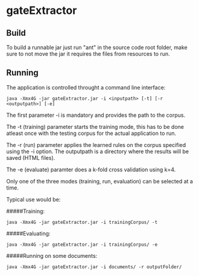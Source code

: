 gateExtractor
=============

## Build

To build a runnable jar just run "ant" in the source code root folder,
make sure to not move the jar it requires the files from resources to run.

## Running

The application is controlled throught a command line interface:

```
java -Xmx4G -jar gateExtractor.jar -i <inputpath> [-t] [-r <outputpath>] [-e]
```

The first parameter -i is mandatory and provides the path to the corpus.

The -t (training) parameter starts the training mode, this has to be done
atleast once with the testing corpus for the actual application to run.

The -r (run) parameter applies the learned rules on the corpus specified
using the -i option. The outputpath is a directory where the results will
be saved (HTML files).

The -e (evaluate) paramter does a k-fold cross validation using k=4.

Only one of the three modes (training, run, evaluation) can be selected at
a time.

Typical use would be:

#####Training:

```
java -Xmx4G -jar gateExtractor.jar -i trainingCorpus/ -t
```

#####Evaluating:
```
java -Xmx4G -jar gateExtractor.jar -i trainingCorpus/ -e
```

#####Running on some documents:
```
java -Xmx4G -jar gateExtractor.jar -i documents/ -r outputFolder/
```




